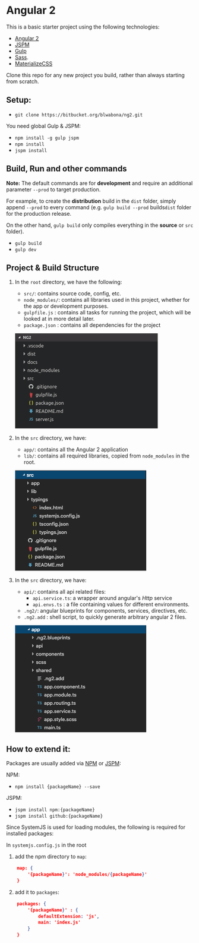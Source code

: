 # Angular 2

This is a basic starter project using the following technologies:
- [Angular 2](https://angular.io/)
- [JSPM](https://jspm.io)
- [Gulp](http://gulpjs.com/)
- [Sass](http://sass-lang.com/). 
- [MaterializeCSS](http://materializecss.com/media-css.html)

Clone this repo for any new project you build, rather than always starting from scratch.

## Setup:

- `git clone https://bitbucket.org/blwabona/ng2.git`

You need global Gulp & JSPM:

- `npm install -g gulp jspm`
- `npm install`
- `jspm install`

## Build, Run and other commands

**Note:** The default commands are for **development** and require an additional parameter `--prod` to target production. 

For example, to create the **distribution** build in the `dist` folder, simply append `--prod` to every command (e.g. `gulp build --prod` builds`dist` folder for the production release.

On the other hand, `gulp build` only compiles everything in the **source** or `src` folder).

- `gulp build`
- `gulp dev`

## Project & Build Structure

1. In the `root` directory, we have the following:
    - `src/`: contains source code, config, etc.
    - `node_modules/`: contains all libraries used in this project, whether for the app or development purposes.
    - `gulpfile.js` : contains all tasks for running the project, which will be looked at in more detail later. 
    - `package.json` : contains all dependencies for the project

    ![](docs/ss_dir_root.png)

2. In the `src` directory, we have:
    - `app/`: contains all the Angular 2 application 
    - `lib/`: contains all required libraries, copied from `node_modules` in the root.

    ![](docs/ss_dir_src.png)

3. In the `src` directory, we have:
    - `api/`: contains all api related files:
        - `api.service.ts`: a wrapper around angular's *Http* service
        - `api.envs.ts` : a file containing values for different environments.
    - `.ng2/`: angular blueprints for components, services, directives, etc.
    - `.ng2.add` : shell script, to quickly generate arbitrary angular 2 files.

    ![](docs/ss_dir_app.png)

## How to extend it:

Packages are usually added via [NPM](https://www.npmjs.com/) or [JSPM](http://jspm.io/):

NPM:
- `npm install {packageName} --save`

JSPM:
- `jspm install npm:{packageName}`
- `jspm install github:{packageName}`

Since SystemJS is used for loading modules, the following is required for installed packages:

In `systemjs.config.js` in the root

1. add the npm directory to `map`:
```json
    map: {
        '{packageName}': 'node_modules/{packageName}'
    }
```
2. add it to `packages`:
```json
    packages: {
        '{packageName}' : {
            defaultExtension: 'js',
            main: 'index.js'
        }
    }
```